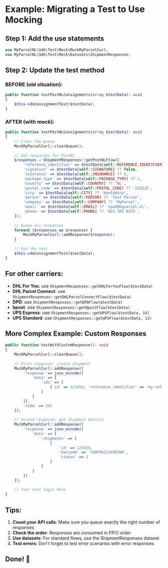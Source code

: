 # Example: Migrating a Test to Use Mocking

## Step 1: Add the use statements
```php
use MyParcelNL\Sdk\Test\Mock\MockMyParcelCurl;
use MyParcelNL\Sdk\Test\Mock\Datasets\ShipmentResponses;
```

## Step 2: Update the test method

### BEFORE (old situation):
```php
public function testPostNLConsignments(array $testData): void
{
    $this->doConsignmentTest($testData);
}
```

### AFTER (with mock):
```php
public function testPostNLConsignments(array $testData): void
{
    // Clear the queue
    MockMyParcelCurl::clearQueue();
    
    // Get responses for PostNL
    $responses = ShipmentResponses::getPostNLFlow([
        'reference_identifier' => $testData[self::REFERENCE_IDENTIFIER] ?? null,
        'signature' => $testData[self::SIGNATURE] ?? false,
        'insurance' => $testData[self::INSURANCE] ?? 0,
        'package_type' => $testData[self::PACKAGE_TYPE] ?? 1,
        'country' => $testData[self::COUNTRY] ?? 'NL',
        'postal_code' => $testData[self::POSTAL_CODE] ?? '2132JE',
        'city' => $testData[self::CITY] ?? 'Hoofddorp',
        'person' => $testData[self::PERSON] ?? 'Test Person',
        'company' => $testData[self::COMPANY] ?? 'MyParcel',
        'email' => $testData[self::EMAIL] ?? 'spam@myparcel.nl',
        'phone' => $testData[self::PHONE] ?? '023 303 0315',
    ]);
    
    // Queue all responses
    foreach ($responses as $response) {
        MockMyParcelCurl::addResponse($response);
    }
    
    // Run the test
    $this->doConsignmentTest($testData);
}
```

## For other carriers:

- **DHL For You**: use `ShipmentResponses::getDHLForYouFlow($testData)`
- **DHL Parcel Connect**: use `ShipmentResponses::getDHLParcelConnectFlow($testData)`
- **DPD**: use `ShipmentResponses::getDPDFlow($testData)`
- **bpost**: use `ShipmentResponses::getBpostFlow($testData)`
- **UPS Express**: use `ShipmentResponses::getUPSFlow($testData, 14)`
- **UPS Standard**: use `ShipmentResponses::getUPSFlow($testData, 13)`

## More Complex Example: Custom Responses

```php
public function testWithCustomResponse(): void
{
    MockMyParcelCurl::clearQueue();
    
    // First response: create shipment
    MockMyParcelCurl::addResponse([
        'response' => json_encode([
            'data' => [
                'ids' => [
                    ['id' => 123456, 'reference_identifier' => 'my-ref']
                ]
            ]
        ]),
        'code' => 201
    ]);
    
    // Second response: get shipment details
    MockMyParcelCurl::addResponse([
        'response' => json_encode([
            'data' => [
                'shipments' => [
                    [
                        'id' => 123456,
                        'barcode' => '3SMYPA123456789',
                        'status' => 2
                    ]
                ]
            ]
        ])
    ]);
    
    // Your test logic here
}
```

## Tips:

1. **Count your API calls**: Make sure you queue exactly the right number of responses
2. **Check the order**: Responses are consumed in FIFO order
3. **Use datasets**: For standard flows, use the ShipmentResponses dataset
4. **Test errors**: Don't forget to test error scenarios with error responses

## Done! 🎉
